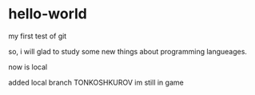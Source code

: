 # hello-world
my first test of git

so, i will glad to study some new things about programming langueages.

now is local

added local branch TONKOSHKUROV
im still in game
